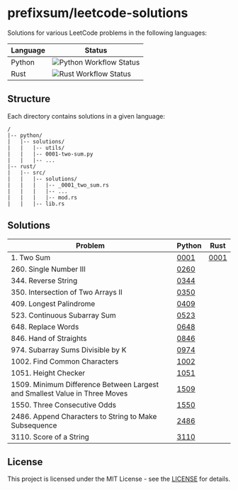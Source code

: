 # prefixsum/leetcode-solutions

Solutions for various LeetCode problems in the following languages:

| Language | Status                                                                                                                 |
| -------- | ---------------------------------------------------------------------------------------------------------------------- |
| Python   | ![Python Workflow Status](https://github.com/prefixsum/leetcode-solutions/actions/workflows/test-python.yml/badge.svg) |
| Rust     | ![Rust Workflow Status](https://github.com/prefixsum/leetcode-solutions/actions/workflows/test-rust.yml/badge.svg)     |

## Structure

Each directory contains solutions in a given language:

```
/
|-- python/
|   |-- solutions/
|   |   |-- utils/
|   |   |-- 0001-two-sum.py
|   |   |-- ...
|-- rust/
|   |-- src/
|   |   |-- solutions/
|   |   |   |-- _0001_two_sum.rs
|   |   |   |-- ...
|   |   |   |-- mod.rs
|   |   |-- lib.rs
```

## Solutions

| Problem                                               | Python                                                                           | Rust                                        |
| ----------------------------------------------------- | -------------------------------------------------------------------------------- | ------------------------------------------- |
| 1. Two Sum                                            | [0001](python/solutions/0001-two-sum.py)                                         | [0001](rust/src/solutions/_0001_two_sum.rs) |
| 260. Single Number III                                | [0260](python/solutions/0260-single-number-iii.py)                               |                                             |
| 344. Reverse String                                   | [0344](python/solutions/0344-reverse-string.py)                                  |                                             |
| 350. Intersection of Two Arrays II                    | [0350](python/solutions/0350-intersection-of-two-arrays-ii.py)                   |                                             |
| 409. Longest Palindrome                               | [0409](python/solutions/0409-longest-palindrome.py)                              |                                             |
| 523. Continuous Subarray Sum                          | [0523](python/solutions/0523-continuous-subarray-sum.py)                         |                                             |
| 648. Replace Words                                    | [0648](0648-replace-words.py)                                                    |                                             |
| 846. Hand of Straights                                | [0846](python/solutions/0846-hand-of-straights.py)                               |                                             |
| 974. Subarray Sums Divisible by K                     | [0974](python/solutions/0974-subarray-sums-divisible-by-k.py)                    |                                             |
| 1002. Find Common Characters                          | [1002](python/solutions/1002-find-common-characters.py)                          |                                             |
| 1051. Height Checker                                  | [1051](python/solutions/1051-height-checker.py)                                  |                                             |
| 1509. Minimum Difference Between Largest and Smallest Value in Three Moves                               | [1509](python/solutions/1509-minimum-difference-between-largest-and-smallest-value-in-three-moves.py)                               |                                             |
| 1550. Three Consecutive Odds                          | [1550](python/solutions/1550-three-consecutive-odds.py)                          |                                             |
| 2486. Append Characters to String to Make Subsequence | [2486](python/solutions/2486-append-characters-to-string-to-make-subsequence.py) |                                             |
| 3110. Score of a String                               | [3110](python/solutions/3110-score-of-a-string.py)                               |                                             |

## License

This project is licensed under the MIT License - see the [LICENSE](LICENSE) for details.
